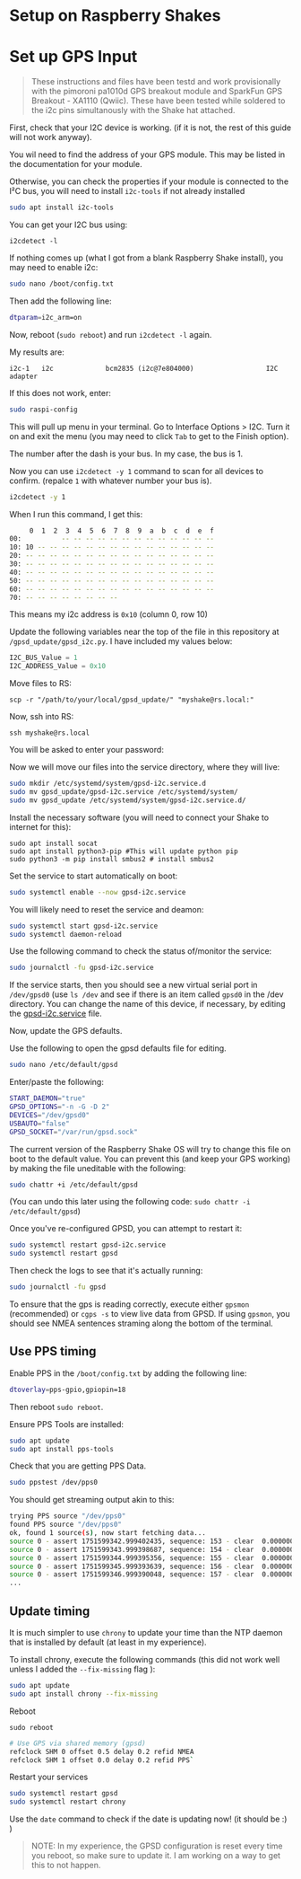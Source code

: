# Setup on Raspberry Shakes

# Set up GPS Input

> These instructions and files have been testd and work provisionally with the pimoroni pa1010d GPS breakout module and SparkFun GPS Breakout - XA1110 (Qwiic). 
> These have been tested while soldered to the i2c pins simultanously with the Shake hat attached.

First, check that your I2C device is working. (if it is not, the rest of this guide will not work anyway).

You wil need to find the address of your GPS module. This may be listed in the documentation for your module.  

Otherwise, you can check the properties if your module is connected to the I²C bus, you will need to install `i2c-tools` if not already installed

```bash
sudo apt install i2c-tools
```

You can get your I2C bus using:

```i2cdetect -l```

If nothing comes up (what I got from a blank Raspberry Shake install), you may need to enable i2c:

```bash
sudo nano /boot/config.txt
```

Then add the following line:

```bash
dtparam=i2c_arm=on
```

Now, reboot (`sudo reboot`) and run ```i2cdetect -l``` again.

My results are:
``` 
i2c-1   i2c             bcm2835 (i2c@7e804000)                  I2C adapter
```
If this does not work, enter:
```bash
sudo raspi-config
```
This will pull up menu in your terminal. Go to Interface Options > I2C. Turn it on and exit the menu (you may need to click `Tab` to get to the Finish option).

The number after the dash is your bus. In my case, the bus is 1.

Now you can use  `i2cdetect -y 1` command to scan for all devices to confirm. (repalce `1` with whatever number your bus is).

```bash
i2cdetect -y 1
```
When I run this command, I get this:
```bash
     0  1  2  3  4  5  6  7  8  9  a  b  c  d  e  f
00:          -- -- -- -- -- -- -- -- -- -- -- -- --
10: 10 -- -- -- -- -- -- -- -- -- -- -- -- -- -- --
20: -- -- -- -- -- -- -- -- -- -- -- -- -- -- -- --
30: -- -- -- -- -- -- -- -- -- -- -- -- -- -- -- --
40: -- -- -- -- -- -- -- -- -- -- -- -- -- -- -- --
50: -- -- -- -- -- -- -- -- -- -- -- -- -- -- -- --
60: -- -- -- -- -- -- -- -- -- -- -- -- -- -- -- --
70: -- -- -- -- -- -- -- --
```
This means my i2c address is `0x10` (column 0, row 10)

Update the following variables near the top of the file in this repository at `/gpsd_update/gpsd_i2c.py`. I have included my values below:

```python
I2C_BUS_Value = 1
I2C_ADDRESS_Value = 0x10
```

Move files to RS:

```shell
scp -r "/path/to/your/local/gpsd_update/" "myshake@rs.local:"
```

Now, ssh into RS:
```shell
ssh myshake@rs.local
```

You will be asked to enter your password:

Now we will move our files into the service directory, where they will live:

```bash
sudo mkdir /etc/systemd/system/gpsd-i2c.service.d
sudo mv gpsd_update/gpsd-i2c.service /etc/systemd/system/
sudo mv gpsd_update /etc/systemd/system/gpsd-i2c.service.d/

```

Install the necessary software (you will need to connect your Shake to internet for this):

```bashMore actions
sudo apt install socat
sudo apt install python3-pip #This will update python pip
sudo python3 -m pip install smbus2 # install smbus2
```

Set the service to start automatically on boot:

```bash
sudo systemctl enable --now gpsd-i2c.service
```

You will likely need to reset the service and deamon:

```bash
sudo systemctl start gpsd-i2c.service
sudo systemctl daemon-reload
```

Use the following command to check the status of/monitor the service:

```bash
sudo journalctl -fu gpsd-i2c.service
```

If the service starts, then you should see a new virtual serial port in `/dev/gpsd0` (use `ls /dev` and see if there is an item called `gpsd0` in the /dev directory.  You can change the name of this device, if necessary, by editing the [gpsd-i2c.service](gpsd-i2c.service) file.

Now, update the GPS defaults.

Use the following to open the gpsd defaults file for editing.

```bash 
sudo nano /etc/default/gpsd
```

Enter/paste the following:

```bash
START_DAEMON="true"
GPSD_OPTIONS="-n -G -D 2"
DEVICES="/dev/gpsd0"
USBAUTO="false"
GPSD_SOCKET="/var/run/gpsd.sock"
```

The current version of the Raspberry Shake OS will try to change this file on boot to the default value. You can prevent this (and keep your GPS working) by making the file uneditable with the following:

```bash
sudo chattr +i /etc/default/gpsd
```

(You can undo this later using the following code: `sudo chattr -i /etc/default/gpsd`)

Once you've re-configured GPSD, you can attempt to restart it:

```bash
sudo systemctl restart gpsd-i2c.service
sudo systemctl restart gpsd
```

Then check the logs to see that it's actually running:
```bash
sudo journalctl -fu gpsd
```

To ensure that the gps is reading correctly, execute either `gpsmon` (recommended) or `cgps -s` to view live data from GPSD. If using `gpsmon`, you should see NMEA sentences straming along the bottom of the terminal.

## Use PPS timing
Enable PPS in the `/boot/config.txt` by adding the following line:

```bash
dtoverlay=pps-gpio,gpiopin=18
```

Then reboot `sudo reboot`.

Ensure PPS Tools are installed:

```bash
sudo apt update
sudo apt install pps-tools
```

Check that you are getting PPS Data.
```bash
sudo ppstest /dev/pps0
```

You should get streaming output akin to this:
```bash
trying PPS source "/dev/pps0"
found PPS source "/dev/pps0"
ok, found 1 source(s), now start fetching data...
source 0 - assert 1751599342.999402435, sequence: 153 - clear  0.000000000, sequence: 0
source 0 - assert 1751599343.999398687, sequence: 154 - clear  0.000000000, sequence: 0
source 0 - assert 1751599344.999395356, sequence: 155 - clear  0.000000000, sequence: 0
source 0 - assert 1751599345.999393639, sequence: 156 - clear  0.000000000, sequence: 0
source 0 - assert 1751599346.999390048, sequence: 157 - clear  0.000000000, sequence: 0
...
```

## Update timing

It is much simpler to use `chrony` to update your time than the NTP daemon that is installed by default (at least in my experience).

To install chrony, execute the following commands (this did not work well unless I added the `--fix-missing` flag ):

```bash
sudo apt update
sudo apt install chrony --fix-missing
```
Reboot

`sudo reboot`



```bash
# Use GPS via shared memory (gpsd)
refclock SHM 0 offset 0.5 delay 0.2 refid NMEA
refclock SHM 1 offset 0.0 delay 0.2 refid PPS`
```

Restart your services
```bash
sudo systemctl restart gpsd
sudo systemctl restart chrony

```

Use the `date` command to check if the date is updating now! (it should be :) )

> NOTE: In my experience, the GPSD configuration is reset every time you reboot, so make sure to update it. I am working on a way to get this to not happen.
